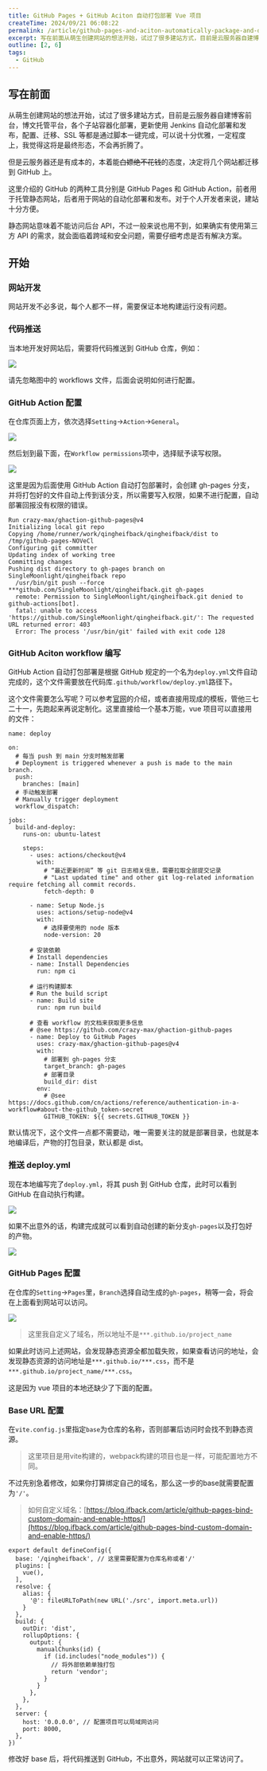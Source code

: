 ```yaml
---
title: GitHub Pages + GitHub Aciton 自动打包部署 Vue 项目
createTime: 2024/09/21 06:08:22
permalink: /article/github-pages-and-aciton-automatically-package-and-deploy-vue-projects/
excerpt: 写在前面从萌生创建网站的想法开始，试过了很多建站方式，目前是云服务器自建博客前台，博文托管平台，各个子站容器化部署，更新使用 Jenkins 自动化部署和发布，配置、迁移、SSL 等都是通过脚本一键完成，可以说十分优雅，一定程度上，我觉得这将是最终形态，不会再折腾了。但是云服务器还是有成本的，...
outline: [2, 6]
tags:
  - GitHub
---
```

## 写在前面
从萌生创建网站的想法开始，试过了很多建站方式，目前是云服务器自建博客前台，博文托管平台，各个子站容器化部署，更新使用 Jenkins 自动化部署和发布，配置、迁移、SSL 等都是通过脚本一键完成，可以说十分优雅，一定程度上，我觉得这将是最终形态，不会再折腾了。

但是云服务器还是有成本的，本着能~~白嫖绝不花钱~~的态度，决定将几个网站都迁移到 GitHub 上。

这里介绍的 GitHub 的两种工具分别是 GitHub Pages 和 GitHub Action，前者用于托管静态网站，后者用于网站的自动化部署和发布。对于个人开发者来说，建站十分方便。

静态网站意味着不能访问后台 API，不过一般来说也用不到，如果确实有使用第三方 API 的需求，就会面临着跨域和安全问题，需要仔细考虑是否有解决方案。

## 开始
### 网站开发
网站开发不必多说，每个人都不一样，需要保证本地构建运行没有问题。

### 代码推送
当本地开发好网站后，需要将代码推送到 GitHub 仓库，例如：

![](../.vuepress/public/images/1726911884810-99b01100-5cfc-4fa1-98ab-1835c2528251.png)

请先忽略图中的 workflows 文件，后面会说明如何进行配置。

### GitHub Action 配置
在仓库页面上方，依次选择`Setting`->`Action`->`General`。

![](../.vuepress/public/images/1726912127473-aa131c2f-14a9-4847-9be7-c47879987f81.png)

然后划到最下面，在`Workflow permissions`项中，选择赋予读写权限。

![](../.vuepress/public/images/1726912244948-d5f97f16-3638-4e89-8c67-0b0b39019f81.png)

这里是因为后面使用 GitHub Action 自动打包部署时，会创建 gh-pages 分支，并将打包好的文件自动上传到该分支，所以需要写入权限，如果不进行配置，自动部署回报没有权限的错误。

```shell
Run crazy-max/ghaction-github-pages@v4
Initializing local git repo
Copying /home/runner/work/qingheifback/qingheifback/dist to /tmp/github-pages-NOVeCl
Configuring git committer
Updating index of working tree
Committing changes
Pushing dist directory to gh-pages branch on SingleMoonlight/qingheifback repo
  /usr/bin/git push --force ***github.com/SingleMoonlight/qingheifback.git gh-pages
  remote: Permission to SingleMoonlight/qingheifback.git denied to github-actions[bot].
  fatal: unable to access 'https://github.com/SingleMoonlight/qingheifback.git/': The requested URL returned error: 403
  Error: The process '/usr/bin/git' failed with exit code 128
```

### GitHub Aciton workflow 编写
GitHub Action 自动打包部署是根据 GitHub 规定的一个名为`deploy.yml`文件自动完成的，这个文件需要放在代码库`.github/workflow/deploy.yml`路径下。

这个文件需要怎么写呢？可以参考[官网](about:blank)的介绍，或者直接用现成的模板，管他三七二十一，先跑起来再说定制化。这里直接给一个基本万能，vue 项目可以直接用的文件：

```shell
name: deploy

on:
  # 每当 push 到 main 分支时触发部署
  # Deployment is triggered whenever a push is made to the main branch.
  push:
    branches: [main]
  # 手动触发部署
  # Manually trigger deployment
  workflow_dispatch:

jobs:
  build-and-deploy:
    runs-on: ubuntu-latest

    steps:
      - uses: actions/checkout@v4
        with:
          # “最近更新时间” 等 git 日志相关信息，需要拉取全部提交记录
          # "Last updated time" and other git log-related information require fetching all commit records.
          fetch-depth: 0

      - name: Setup Node.js
        uses: actions/setup-node@v4
        with:
          # 选择要使用的 node 版本
          node-version: 20
      
      # 安装依赖
      # Install dependencies
      - name: Install Dependencies
        run: npm ci

      # 运行构建脚本
      # Run the build script
      - name: Build site
        run: npm run build

      # 查看 workflow 的文档来获取更多信息
      # @see https://github.com/crazy-max/ghaction-github-pages
      - name: Deploy to GitHub Pages
        uses: crazy-max/ghaction-github-pages@v4
        with:
          # 部署到 gh-pages 分支
          target_branch: gh-pages
          # 部署目录
          build_dir: dist
        env:
          # @see https://docs.github.com/cn/actions/reference/authentication-in-a-workflow#about-the-github_token-secret
          GITHUB_TOKEN: ${{ secrets.GITHUB_TOKEN }}
```

默认情况下，这个文件一点都不需要动，唯一需要关注的就是部署目录，也就是本地编译后，产物的打包目录，默认都是 dist。

### 推送 deploy.yml
现在本地编写完了`deploy.yml`，将其 push 到 GitHub 仓库，此时可以看到 GitHub 在自动执行构建。

![](../.vuepress/public/images/1726913791336-d1e4e126-8b36-486f-b86d-13df12c9e75e.png)

如果不出意外的话，构建完成就可以看到自动创建的新分支`gh-pages`以及打包好的产物。

![](../.vuepress/public/images/1726913684920-f178567e-6d10-4298-a6a7-001b2cad250e.png)

### GitHub Pages 配置
在仓库的`Setting`->`Pages`里，`Branch`选择自动生成的`gh-pages`，稍等一会，将会在上面看到网站可以访问。

![](../.vuepress/public/images/1726913855900-ab82aebd-3d9d-40c1-9dfe-5010b6abf3ca.png)

> 这里我自定义了域名，所以地址不是`***.github.io/project_name`
>

如果此时访问上述网站，会发现静态资源全都加载失败，如果查看访问的地址，会发现静态资源的访问地址是`***.github.io/***.css`，而不是`***.github.io/project_name/***.css`。

这是因为 vue 项目的本地还缺少了下面的配置。

### Base URL 配置
在`vite.config.js`里指定`base`为仓库的名称，否则部署后访问时会找不到静态资源。

> 这里项目是用vite构建的，webpack构建的项目也是一样，可能配置地方不同。
>

不过先别急着修改，如果你打算绑定自己的域名，那么这一步的base就需要配置为`'/'`。

> 如何自定义域名：[https://blog.ifback.com/article/github-pages-bind-custom-domain-and-enable-https/](https://blog.ifback.com/article/github-pages-bind-custom-domain-and-enable-https/)
>

```shell
export default defineConfig({
  base: '/qingheifback', // 这里需要配置为仓库名称或者'/'
  plugins: [
    vue(),
  ],
  resolve: {
    alias: {
      '@': fileURLToPath(new URL('./src', import.meta.url))
    }
  },
  build: {
    outDir: 'dist',
    rollupOptions: {
      output: {
        manualChunks(id) {
          if (id.includes("node_modules")) {
            // 将外部依赖单独打包
            return 'vendor';
          }
        }
      },
    },
  },
  server: {
    host: '0.0.0.0', // 配置项目可以局域网访问
    port: 8000,
  },
})
```

修改好 base 后，将代码推送到 GitHub，不出意外，网站就可以正常访问了。





